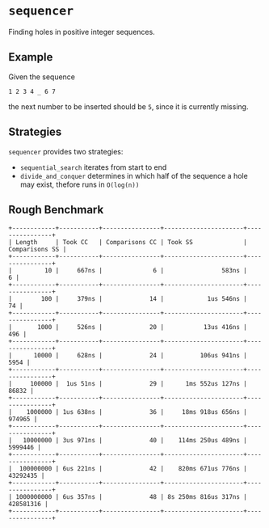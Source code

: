 # `sequencer`

Finding holes in positive integer sequences.

## Example

Given the sequence

```
1 2 3 4 _ 6 7
```

the next number to be inserted should be `5`, since it is currently missing.

## Strategies

`sequencer` provides two strategies:

- `sequential_search` iterates from start to end
- `divide_and_conquer` determines in which half of the sequence a hole may exist, thefore runs in `O(log(n))`

## Rough Benchmark

```
+------------+-----------+----------------+----------------------+----------------+
| Length     | Took CC   | Comparisons CC | Took SS              | Comparisons SS |
+------------+-----------+----------------+----------------------+----------------+
|         10 |     667ns |              6 |                583ns |              6 |
+------------+-----------+----------------+----------------------+----------------+
|        100 |     379ns |             14 |            1us 546ns |             74 |
+------------+-----------+----------------+----------------------+----------------+
|       1000 |     526ns |             20 |           13us 416ns |            496 |
+------------+-----------+----------------+----------------------+----------------+
|      10000 |     628ns |             24 |          106us 941ns |           5954 |
+------------+-----------+----------------+----------------------+----------------+
|     100000 |  1us 51ns |             29 |      1ms 552us 127ns |          86832 |
+------------+-----------+----------------+----------------------+----------------+
|    1000000 | 1us 638ns |             36 |     18ms 918us 656ns |         974965 |
+------------+-----------+----------------+----------------------+----------------+
|   10000000 | 3us 971ns |             40 |    114ms 250us 489ns |        5999446 |
+------------+-----------+----------------+----------------------+----------------+
|  100000000 | 6us 221ns |             42 |    820ms 671us 776ns |       43292435 |
+------------+-----------+----------------+----------------------+----------------+
| 1000000000 | 6us 357ns |             48 | 8s 250ms 816us 317ns |      428581316 |
+------------+-----------+----------------+----------------------+----------------+
```
